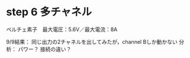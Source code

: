 # step 6 多チャネル   

ペルチェ素子　最大電圧：5.6V／最大電流：8A

9/9結果：
同じ出力の2チャネルを出してみたが，channel Bしか動かない
分析：
パワー？
接続の違い？